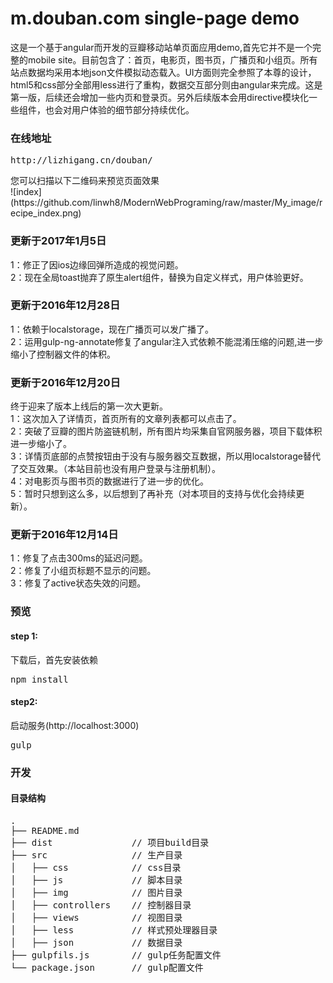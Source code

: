 # m.douban.com single-page demo
这是一个基于angular而开发的豆瓣移动站单页面应用demo,首先它并不是一个完整的mobile site。目前包含了：首页，电影页，图书页，广播页和小组页。所有站点数据均采用本地json文件模拟动态载入。UI方面则完全参照了本尊的设计，html5和css部分全部用less进行了重构，数据交互部分则由angular来完成。这是第一版，后续还会增加一些内页和登录页。另外后续版本会用directive模块化一些组件，也会对用户体验的细节部分持续优化。

<h3>在线地址</h3>
<pre>http://lizhigang.cn/douban/</pre>
您可以扫描以下二维码来预览页面效果<br />
![index](https://github.com/linwh8/ModernWebPrograming/raw/master/My_image/recipe_index.png)

<h3>更新于2017年1月5日</h3>
1：修正了因ios边缘回弹所造成的视觉问题。<br />
2：现在全局toast抛弃了原生alert组件，替换为自定义样式，用户体验更好。

<h3>更新于2016年12月28日</h3>
1：依赖于localstorage，现在广播页可以发广播了。<br />
2：运用gulp-ng-annotate修复了angular注入式依赖不能混淆压缩的问题,进一步缩小了控制器文件的体积。

<h3>更新于2016年12月20日</h3>
终于迎来了版本上线后的第一次大更新。<br />
1：这次加入了详情页，首页所有的文章列表都可以点击了。<br />
2：突破了豆瓣的图片防盗链机制，所有图片均采集自官网服务器，项目下载体积进一步缩小了。<br />
3：详情页底部的点赞按钮由于没有与服务器交互数据，所以用localstorage替代了交互效果。（本站目前也没有用户登录与注册机制）。<br />
4：对电影页与图书页的数据进行了进一步的优化。<br />
5：暂时只想到这么多，以后想到了再补充（对本项目的支持与优化会持续更新）。

<h3>更新于2016年12月14日</h3>
1：修复了点击300ms的延迟问题。<br />
2：修复了小组页标题不显示的问题。<br />
3：修复了active状态失效的问题。

<h3>预览</h3>
<h4>step 1:</h4>
下载后，首先安装依赖
<pre>npm install</pre>

<h4>step2:</h4>
启动服务(http://localhost:3000)
<pre>gulp</pre>

<h3>开发</h3>

<h4>目录结构</h4>
<pre>
.
├── README.md           
├── dist               // 项目build目录
├── src                // 生产目录
│   ├── css            // css目录
│   ├── js             // 脚本目录
│   ├── img            // 图片目录
│   ├── controllers    // 控制器目录
│   ├── views          // 视图目录
│   ├── less           // 样式预处理器目录
│   ├── json           // 数据目录
├── gulpfils.js        // gulp任务配置文件
└── package.json       // gulp配置文件
</pre>
